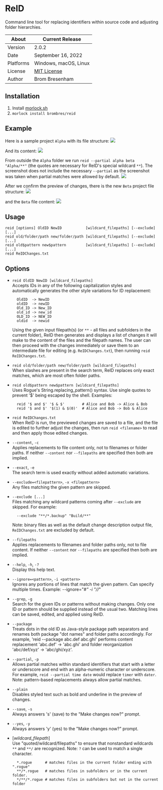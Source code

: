 # ReID
Command line tool for replacing identifiers within source code and adjusting folder hierarchies.

About     | Current Release
----------|-----------------------
Version   | 2.0.2
Date      | September 16, 2022
Platforms | Windows, macOS, Linux
License   | [MIT License](LICENSE)
Author    | Brom Bresenham

## Installation
1. Install [morlock.sh](https://morlock.sh)
2. `morlock install brombres/reid`

## Example
Here is a sample project `Alpha` with its file structure:
![](Images/AlphaFiles.png)

And its content:
![](Images/AlphaContent.png)

From outside the `Alpha` folder we run `reid --partial alpha beta "Alpha/**"` (the quotes are necessary for ReID's special wildcard `**`). The screenshot does not include the necessary `--partial` as the screenshot was taken when partial matches were allowed by default.
![](Images/ReID.png)

After we confirm the preview of changes, there is the new `Beta` project file structure:
![](Images/BetaFiles.png)

and the `Beta` file content:
![](Images/BetaContent.png)

## Usage

    reid [options] OldID NewID           [wildcard_filepaths] [--exclude] [...]
    reid old/folder/path new/folder/path [wildcard_filepaths] [--exclude] [...]
    reid old$pattern new$pattern         [wildcard_filepaths] [--exclude] [...]
    reid ReIDChanges.txt

## Options

- `reid OldID NewID [wildcard_filepaths]`<br>
  Accepts IDs in any of the following capitalization styles and automatically
  generates the other style variations for ID replacement:

        OldID  -> NewID
        oldID  -> newID
        Old_ID -> New_ID
        old_id -> new_id
        OLD_ID -> NEW_ID
        oldid  -> newid

  Using the given input filepath(s) (or `**` - all files and subfolders in
  the current folder), ReID then generates and displays a list of changes it
  will make to the content of the files and the filepath names. The user can
  then proceed with the changes immediately or save them to an intermediate
  file for editing (e.g. `ReIDChanges.txt`), then running
  `reid ReIDChanges.txt`.

- `reid old/folder/path new/folder/path [wildcard_filepaths]`<br>
  When slashes are present in the search term, ReID replaces only exact
  matches, which are most often folder paths.

- `reid old$pattern new$pattern [wildcard_filepaths]`<br>
    Uses Rogue's String.replacing_pattern() syntax. Use single quotes to prevent
    '$' being escaped by the shell. Examples:

        reid '$ and $' '$ & $'        # Alice and Bob -> Alice & Bob
        reid '$ and $' '$(1) & $(0)'  # Alice and Bob -> Bob & Alice

- `reid ReIDChanges.txt`<br>
  When ReID is run, the previewed changes are saved to a file, and the file
  is edited to further adjust the changes, then run `reid <filename>` to
  read and then apply those edited changes.

- `--content`, `-c`<br>
    Applies replacements to file content only, not to filenames or folder paths.
    If neither `--content` nor `--filepaths` are specified then both are implied.

- `--exact`, `-e`<br>
    The search term is used exactly without added automatic variations.

- `--exclude=<filepattern>`, `-x <filepattern>`<br>
    Any files matching the given pattern are skipped.

- `--exclude [...]`<br>
    Files matching any wildcard patterns coming after `--exclude` are skipped.
    For example:

        --exclude "**/*.backup" "Build/**"

    Note: binary files as well as the default change description output file,
    `ReIDChanges.txt` are excluded by default.

- `--filepaths`<br>
    Applies replacements to filenames and folder paths only, not to file content.
    If neither `--content` nor `--filepaths` are specified then both are implied.

- `--help`, `-h`, `-?`<br>
    Display this help text.

- `--ignore=<pattern>`, `-i <pattern>`<br>
    Ignores any portions of lines that match the given pattern. Can specify
    multiple times. Example: --ignore="#*" -i "//*"

- `--grep`, `-g`<br>
    Search for the given IDs or patterns without making changes.
    Only one ID or pattern should be supplied instead of the usual two.
    Matching lines can be saved, edited, and applied using ReID.

- `--package`<br>
    Treats dots in the old ID as Java-style package path separators and renames
    both package "dot names" and folder paths accordingly. For example,
    'reid --package abc.def abc.ghi' performs content replacement 'abc.def' -> 'abc.ghi'
    and folder reorganization 'abc/def/xyz' -> 'abc/ghi/xyz'.

- `--partial`, `-p`<br>
    Allows partial matches within standard identifiers that start with a letter
    or underscore and end with an alpha-numeric character or underscore. For
    example, `reid --partial time date` would replace `timer` with `dater`.
    Note: pattern-based replacements always allow partial matches.

- `--plain`<br>
    Disables styled text such as bold and underline in the preview of changes.

- `--save`, `-s`<br>
    Always answers 's' (save) to the "Make changes now?" prompt.

- `--yes`, `-y`<br>
    Always answers 'y' (yes) to the "Make changes now?" prompt.

- [*wildcard_filepath*]<br>
    Use "quoted/wildcard/filepaths" to ensure that nonstandard wildcards `**`
    and `**/` are recognized. Note: `?` can be used to match a single character.

        *.rogue      # matches files in the current folder ending with ".rogue"
        **/*.rogue   # matches files in subfolders or in the current folder.
        */**/*.rogue # matches files in subfolders but not in the current folder

